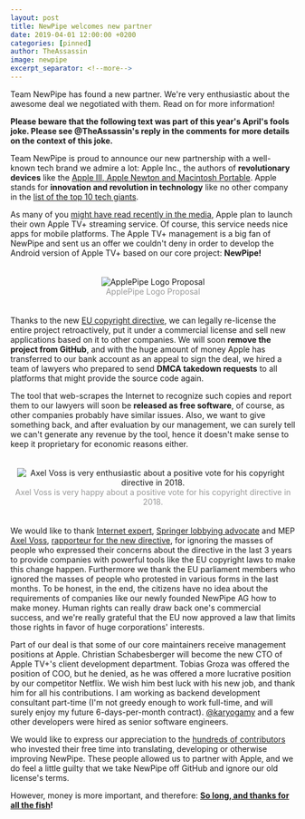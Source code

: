 ```yaml
---
layout: post
title: NewPipe welcomes new partner
date: 2019-04-01 12:00:00 +0200
categories: [pinned]
author: TheAssassin
image: newpipe
excerpt_separator: <!--more-->
---
```


Team NewPipe has found a new partner. We're very enthusiastic about the awesome deal we negotiated with them. Read on for more information!

**Please beware that the following text was part of this year's April's fools joke. Please see @TheAssassin's reply in the comments for more details on the context of this joke.**


<!--more-->

Team NewPipe is proud to announce our new partnership with a well-known tech
brand we admire a lot: Apple Inc., the authors of **revolutionary devices** like
the
[Apple III, Apple Newton and Macintosh Portable](https://blog.musicmagpie.co.uk/2017/09/06/7-apple-products-that-failed/).
Apple stands for **innovation and revolution in technology** like no other company in the
[list of the top 10 tech giants](https://www.forbes.com/sites/kristinstoller/2018/06/06/worlds-largest-tech-companies-2018-global-2000/).

As many of you
[might have read recently in the media](https://www.theverge.com/2018/10/23/18015656/apple-tv-streaming-service-launch-2019-amazon-video-netflix-competitor),
Apple plan to launch their own Apple TV+ streaming service. Of course, this
service needs nice apps for mobile platforms. The Apple TV+ management is a big
fan of NewPipe and sent us an offer we couldn't deny in order to develop the
Android version of Apple TV+ based on our core project: **NewPipe!**

<p style="text-align: center; padding: 20px 0;">
<img
    alt="ApplePipe Logo Proposal"
    src="{{ site.baseurl }}/img/applepipe-logo-proposal.png"
    style="max-width: 480px;"
/>
<span style="color: #999; display: block;">
ApplePipe Logo Proposal
</span>
</p>

Thanks to the new
[EU copyright directive](https://www.eff.org/de/deeplinks/2019/02/final-version-eus-copyright-directive-worst-one-yet),
we can legally re-license the entire project retroactively, put it under a commercial license
and sell new applications based on it to other companies. We will soon
**remove the project from GitHub**, and with the huge amount of money Apple has
transferred to our bank account as an appeal to sign the deal, we hired a team
of lawyers who prepared to send **DMCA takedown requests** to all platforms that might provide the source code again.

The tool that web-scrapes the Internet to recognize such copies and report them
to our lawyers
will soon be **released as free software**, of course, as other companies probably
have similar issues. Also, we want to give something back, and after evaluation by our management,
we can surely tell we can't generate any revenue by the tool, hence it doesn't make sense to keep it proprietary for economic reasons either.

<p style="text-align: center; padding: 20px 0;">
<img
    alt="Axel Voss is very enthusiastic about a positive vote for his copyright directive in 2018."
    src="{{ site.baseurl }}/img/happy-voss.jpg"
    style="max-width: 480px;"
/>
<span style="color: #999; display: block;">
Axel Voss is very happy about a positive vote for his copyright directive in 2018.
</span>
</p>

We would like to thank
[Internet expert](https://t3n.de/news/axel-voss-memes-rubrik-google-1151836/),
[Springer lobbying advocate](https://www.techdirt.com/articles/20190301/21573541712/why-does-mep-axel-voss-keep-lying-about-article-13.shtml)
and MEP
[Axel Voss](https://twitter.com/search?q=%23Axelsurft),
[rapporteur for the new directive](https://qz.com/1389385/article-11-and-article-13-axel-voss-is-surprised-by-eu-copyright-law/),
for ignoring the masses of people who
expressed their concerns about the directive in the last 3 years to provide companies with
powerful tools like the EU copyright laws to make this change happen.
Furthermore we thank the EU parliament members who ignored the masses of people
who protested in various forms in the last months. To be honest, in the end,
the citizens have no idea about the requirements of companies like our newly
founded NewPipe AG how to make money. Human rights can really draw back one's
commercial success, and we're really grateful that the EU now approved a law
that limits those rights in favor of huge corporations' interests.

Part of our deal is that some of our core maintainers receive management positions at Apple.
Christian Schabesberger will become the new CTO of Apple TV+'s client development department.
Tobias Groza was offered the position of COO, but he denied, as he was offered a more lucrative position by our competitor Netflix.
We wish him best luck with his new job, and thank him for all his contributions.
I am working as backend development consultant part-time (I'm not greedy enough
to work full-time, and will surely enjoy my future 6-days-per-month contract).
[@karyogamy](https://github.com/karyogamy) and a few other developers were hired as senior software engineers.

We would like to express our appreciation to the
[hundreds of contributors](https://github.com/TeamNewPipe/NewPipe/graphs/contributors)
who invested their free time into translating, developing or otherwise
improving NewPipe. These people allowed us to partner with Apple, and we do
feel a little guilty that we take NewPipe off GitHub and ignore our old
license's terms.

However, money is more important, and therefore:
**[So long, and thanks for all the fish](https://en.wikipedia.org/wiki/The_Hitchhiker%27s_Guide_to_the_Galaxy)!**





